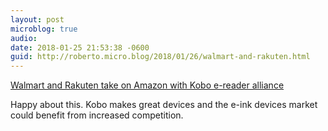 ```yaml
---
layout: post
microblog: true
audio: 
date: 2018-01-25 21:53:38 -0600
guid: http://roberto.micro.blog/2018/01/26/walmart-and-rakuten.html
---
```

[Walmart and Rakuten take on Amazon with Kobo e-reader alliance](https://www.theverge.com/2018/1/25/16934960/walmart-rakuten-kobo-e-reader-ebook-partnership)

Happy about this. Kobo makes great devices and the e-ink devices market could benefit from increased competition.
